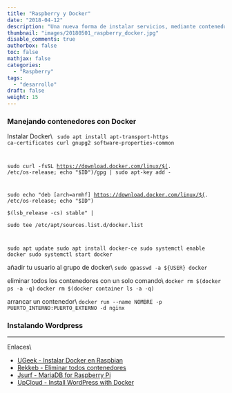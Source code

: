 ```yaml
---
title: "Raspberry y Docker"
date: "2018-04-12"
description: "Una nueva forma de instalar servicios, mediante contenedores y Docker."
thumbnail: "images/20180501_raspberry_docker.jpg"
disable_comments: true
authorbox: false
toc: false
mathjax: false
categories:
  - "Raspberry"
tags:
  - "desarrollo"
draft: false
weight: 15
---
```

### Manejando contenedores con Docker

Instalar Docker\\
<code>
sudo apt install apt-transport-https ca-certificates curl gnupg2 software-properties-common

sudo curl -fsSL https://download.docker.com/linux/$(. /etc/os-release; echo "$ID")/gpg | sudo apt-key add -

sudo echo "deb [arch=armhf] https://download.docker.com/linux/$(. /etc/os-release; echo "$ID") \
     $(lsb_release -cs) stable" | \
    sudo tee /etc/apt/sources.list.d/docker.list

sudo apt update
sudo apt install docker-ce
sudo systemctl enable docker
sudo systemctl start docker
</code>

añadir tu usuario al grupo de docker\\
```sudo gpasswd -a ${USER} docker```

eliminar todos los contenedores con un solo comando\\
```docker rm $(docker ps -a -q)```
```docker rm $(docker container ls -a -q)```

arrancar un contenedor\\
```docker run --name NOMBRE -p PUERTO_INTERNO:PUERTO_EXTERNO -d nginx```

### Instalando Wordpress







---
Enlaces\\
  * [UGeek - Instalar Docker en Raspbian](https://ugeek.github.io//instalar-docker-en-raspberry/)
  * [Rekkeb - Eliminar todos contenedores](https://rekkeb.wordpress.com/2015/03/19/docker-elimina-todos-los-contenedores-con-un-solo-comando)
  * [Jsurf - MariaDB for Raspberry Pi](https://hub.docker.com/r/jsurf/rpi-mariadb/)
  * [UpCloud - Install WordPress with Docker](https://www.upcloud.com/support/wordpress-with-docker/)
